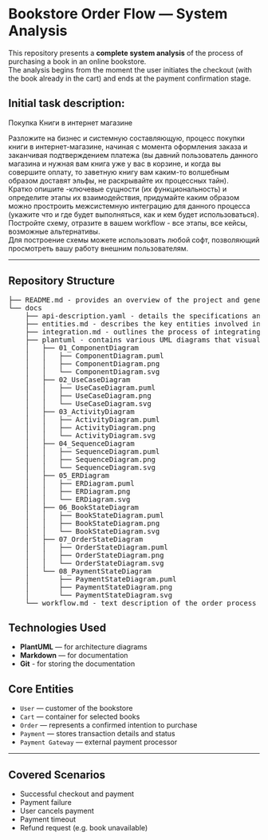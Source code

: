 # Bookstore Order Flow — System Analysis

This repository presents a **complete system analysis** of the process of purchasing a book in an online bookstore.  
The analysis begins from the moment the user initiates the checkout (with the book already in the cart) and ends at the payment confirmation stage.

## Initial task description:  
Покупка Книги в интернет магазине  
  
Разложите на бизнес и системную составляющую, процесс покупки книги в интернет-магазине, начиная с момента оформления заказа и заканчивая подтверждением платежа (вы давний пользователь данного магазина и нужная вам книга уже у вас в корзине, и когда вы совершите оплату, то заветную книгу вам каким-то волшебным образом доставят эльфы, не раскрывайте их процессных тайн).  
Кратко опишите -ключевые сущности (их функциональность) и определите этапы их взаимодействия, придумайте каким образом можно простроить межсистемную интеграцию для данного процесса (укажите что и где будет выполняться, как и кем будет использоваться).  
Постройте схему, отразите в вашем workflow - все этапы, все кейсы, возможные альтернативы.  
Для построение схемы можете использовать любой софт, позволяющий просмотреть вашу работу внешним пользователям.

---

## Repository Structure
<pre>├── README.md - provides an overview of the project and general information
└── docs
    ├── api-description.yaml - details the specifications and endpoints of the APIs used in the system
    ├── entities.md - describes the key entities involved in the system and their attributes
    ├── integration.md - outlines the process of integrating the various system components and external services
    ├── plantuml - contains various UML diagrams that visually represent different aspects of the system architecture and processes
    │   ├── 01_ComponentDiagram
    │   │   ├── ComponentDiagram.puml
    │   │   ├── ComponentDiagram.png
    │   │   └── ComponentDiagram.svg
    │   ├── 02_UseCaseDiagram
    │   │   ├── UseCaseDiagram.puml
    │   │   ├── UseCaseDiagram.png
    │   │   └── UseCaseDiagram.svg
    │   ├── 03_ActivityDiagram
    │   │   ├── ActivityDiagram.puml
    │   │   ├── ActivityDiagram.png
    │   │   └── ActivityDiagram.svg
    │   ├── 04_SequenceDiagram
    │   │   ├── SequenceDiagram.puml
    │   │   ├── SequenceDiagram.png
    │   │   └── SequenceDiagram.svg
    │   ├── 05_ERDiagram
    │   │   ├── ERDiagram.puml
    │   │   ├── ERDiagram.png
    │   │   └── ERDiagram.svg
    │   ├── 06_BookStateDiagram
    │   │   ├── BookStateDiagram.puml
    │   │   ├── BookStateDiagram.png
    │   │   └── BookStateDiagram.svg
    │   ├── 07_OrderStateDiagram
    │   │   ├── OrderStateDiagram.puml
    │   │   ├── OrderStateDiagram.png
    │   │   └── OrderStateDiagram.svg
    │   └── 08_PaymentStateDiagram
    │       ├── PaymentStateDiagram.puml
    │       ├── PaymentStateDiagram.png
    │       └── PaymentStateDiagram.svg
    └── workflow.md - text description of the order process flow</pre>

## Technologies Used

- **PlantUML** — for architecture diagrams
- **Markdown** — for documentation
- **Git** - for storing the documentation

## Core Entities

- `User` — customer of the bookstore
- `Cart` — container for selected books
- `Order` — represents a confirmed intention to purchase
- `Payment` — stores transaction details and status
- `Payment Gateway` — external payment processor

---

## Covered Scenarios

- Successful checkout and payment
- Payment failure
- User cancels payment
- Payment timeout
- Refund request (e.g. book unavailable)